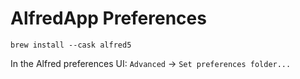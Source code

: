 AlfredApp Preferences
=====================

```
brew install --cask alfred5
```

In the Alfred preferences UI: `Advanced` -> `Set preferences folder...`

